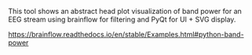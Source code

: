 This tool shows an abstract head plot visualization of band power for an EEG stream using brainflow for filtering and PyQt for UI + SVG display.

https://brainflow.readthedocs.io/en/stable/Examples.html#python-band-power

